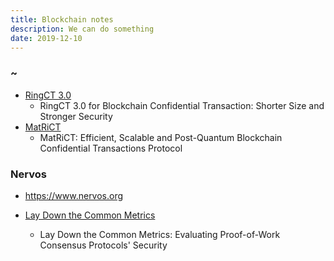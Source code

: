 ```yaml
---
title: Blockchain notes
description: We can do something
date: 2019-12-10
---
```


### ~

* [RingCT 3.0](https://eprint.iacr.org/2019/508.pdf)
  - RingCT 3.0 for Blockchain Confidential Transaction: Shorter Size and Stronger Security
* [MatRiCT](https://eprint.iacr.org/2019/1287.pdf)
  - MatRiCT: Efficient, Scalable and Post-Quantum Blockchain Confidential Transactions Protocol

### Nervos

* https://www.nervos.org

* [Lay Down the Common Metrics](https://www.esat.kuleuven.be/cosic/publications/article-3005.pdf)
  - Lay Down the Common Metrics: Evaluating Proof-of-Work Consensus Protocols' Security

